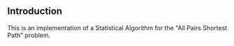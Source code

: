 ## Introduction
This is an implementation of a Statistical Algorithm for the "All Pairs Shortest Path" problem.
